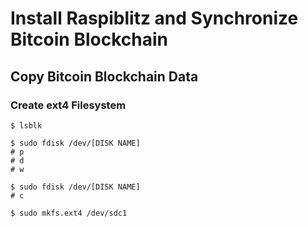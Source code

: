 # Install Raspiblitz and Synchronize Bitcoin Blockchain

## Copy Bitcoin Blockchain Data

### Create ext4 Filesystem

~~~
$ lsblk

$ sudo fdisk /dev/[DISK NAME]
# p
# d
# w

$ sudo fdisk /dev/[DISK NAME]
# c

$ sudo mkfs.ext4 /dev/sdc1

~~~
